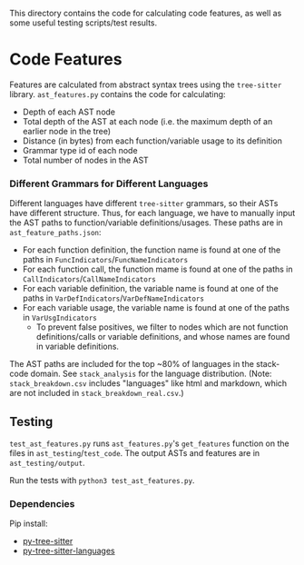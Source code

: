 This directory contains the code for calculating code features, as well as some useful testing scripts/test results.

# Code Features

Features are calculated from abstract syntax trees using the `tree-sitter` library. `ast_features.py` contains the code for calculating:
- Depth of each AST node
- Total depth of the AST at each node (i.e. the maximum depth of an earlier node in the tree)
- Distance (in bytes) from each function/variable usage to its definition
- Grammar type id of each node
- Total number of nodes in the AST

### Different Grammars for Different Languages

Different languages have different `tree-sitter` grammars, so their ASTs have different structure. Thus, for each language, we have to manually input the 
AST paths to function/variable definitions/usages. These paths are in `ast_feature_paths.json`:
- For each function definition, the function name is found at one of the paths in `FuncIndicators`/`FuncNameIndicators`
- For each function call, the function mame is found at one of the paths in `CallIndicators`/`CallNameIndicators`
- For each variable definition, the variable name is found at one of the paths in `VarDefIndicators`/`VarDefNameIndicators`
- For each variable usage, the variable name is found at one of the paths in `VarUsgIndicators`
    - To prevent false positives, we filter to nodes which are not function definitions/calls or variable definitions, and whose names are found in variable definitions.

The AST paths are included for the top ~80% of languages in the stack-code domain. See `stack_analysis` for the language distribution. (Note: `stack_breakdown.csv` includes "languages" like html and markdown, which are not included in `stack_breakdown_real.csv`.)

## Testing

`test_ast_features.py` runs `ast_features.py`'s `get_features` function on the files in `ast_testing`/`test_code`. The output ASTs and features are in `ast_testing/output`.

Run the tests with `python3 test_ast_features.py`.

### Dependencies

Pip install:
- [py-tree-sitter](https://github.com/tree-sitter/py-tree-sitter)
- [py-tree-sitter-languages](https://github.com/grantjenks/py-tree-sitter-languages)
